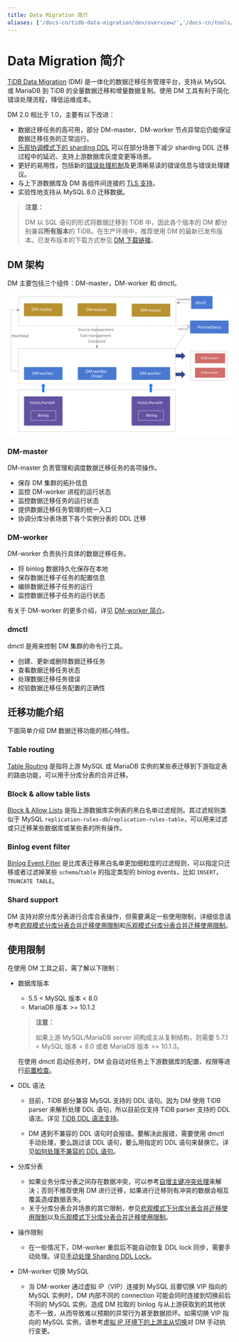 ```yaml
---
title: Data Migration 简介
aliases: ['/docs-cn/tidb-data-migration/dev/overview/','/docs-cn/tools/dm/overview/']
---
```


# Data Migration 简介

[TiDB Data Migration](https://github.com/pingcap/dm) (DM) 是一体化的数据迁移任务管理平台，支持从 MySQL 或 MariaDB 到 TiDB 的全量数据迁移和增量数据复制。使用 DM 工具有利于简化错误处理流程，降低运维成本。

DM 2.0 相比于 1.0，主要有以下改进：

- 数据迁移任务的高可用，部分 DM-master、DM-worker 节点异常后仍能保证数据迁移任务的正常运行。
- [乐观协调模式下的 sharding DDL](feature-shard-merge-optimistic.md) 可以在部分场景下减少 sharding DDL 迁移过程中的延迟、支持上游数据库灰度变更等场景。
- 更好的易用性，包括新的[错误处理机制](handle-failed-sql-statements.md)及更清晰易读的错误信息与错误处理建议。
- 与上下游数据库及 DM 各组件间连接的 [TLS 支持](enable-tls.md)。
- 实验性地支持从 MySQL 8.0 迁移数据。

> **注意：**
>
> DM 以 SQL 语句的形式将数据迁移到 TiDB 中，因此各个版本的 DM 都分别兼容**所有版本**的 TiDB。在生产环境中，推荐使用 DM 的最新已发布版本。已发布版本的下载方式参见 [DM 下载链接](https://pingcap.com/docs-cn/stable/reference/tools/download/#tidb-dm-data-migration)。

## DM 架构

DM 主要包括三个组件：DM-master，DM-worker 和 dmctl。

![Data Migration architecture](/media/dm-architecture-2.0.png)

### DM-master

DM-master 负责管理和调度数据迁移任务的各项操作。

- 保存 DM 集群的拓扑信息
- 监控 DM-worker 进程的运行状态
- 监控数据迁移任务的运行状态
- 提供数据迁移任务管理的统一入口
- 协调分库分表场景下各个实例分表的 DDL 迁移

### DM-worker

DM-worker 负责执行具体的数据迁移任务。

- 将 binlog 数据持久化保存在本地
- 保存数据迁移子任务的配置信息
- 编排数据迁移子任务的运行
- 监控数据迁移子任务的运行状态

有关于 DM-worker 的更多介绍，详见 [DM-worker 简介](dm-worker-intro.md)。

### dmctl

dmctl 是用来控制 DM 集群的命令行工具。

- 创建、更新或删除数据迁移任务
- 查看数据迁移任务状态
- 处理数据迁移任务错误
- 校验数据迁移任务配置的正确性

## 迁移功能介绍

下面简单介绍 DM 数据迁移功能的核心特性。

### Table routing

[Table Routing](key-features.md#table-routing) 是指将上游 MySQL 或 MariaDB 实例的某些表迁移到下游指定表的路由功能，可以用于分库分表的合并迁移。

### Block & allow table lists

[Block & Allow Lists](key-features.md#block--allow-table-lists) 是指上游数据库实例表的黑白名单过滤规则。其过滤规则类似于 MySQL `replication-rules-db`/`replication-rules-table`，可以用来过滤或只迁移某些数据库或某些表的所有操作。

### Binlog event filter

[Binlog Event Filter](key-features.md#binlog-event-filter) 是比库表迁移黑白名单更加细粒度的过滤规则，可以指定只迁移或者过滤掉某些 `schema`/`table` 的指定类型的 binlog events，比如 `INSERT`，`TRUNCATE TABLE`。

### Shard support

DM 支持对原分库分表进行合库合表操作，但需要满足一些使用限制，详细信息请参考[悲观模式分库分表合并迁移使用限制](feature-shard-merge-pessimistic.md#使用限制)和[乐观模式分库分表合并迁移使用限制](feature-shard-merge-optimistic.md#使用限制)。

## 使用限制

在使用 DM 工具之前，需了解以下限制：

+ 数据库版本

    - 5.5 < MySQL 版本 < 8.0
    - MariaDB 版本 >= 10.1.2

    > **注意：**
    >
    > 如果上游 MySQL/MariaDB server 间构成主从复制结构，则需要 5.7.1 < MySQL 版本 < 8.0 或者 MariaDB 版本 >= 10.1.3。

    在使用 dmctl 启动任务时，DM 会自动对任务上下游数据库的配置、权限等进行[前置检查](precheck.md)。

+ DDL 语法

    - 目前，TiDB 部分兼容 MySQL 支持的 DDL 语句。因为 DM 使用 TiDB parser 来解析处理 DDL 语句，所以目前仅支持 TiDB parser 支持的 DDL 语法。详见 [TiDB DDL 语法支持](https://pingcap.com/docs-cn/dev/reference/mysql-compatibility/#ddl)。

    - DM 遇到不兼容的 DDL 语句时会报错。要解决此报错，需要使用 dmctl 手动处理，要么跳过该 DDL 语句，要么用指定的 DDL 语句来替换它。详见[如何处理不兼容的 DDL 语句](faq.md#如何处理不兼容的-ddl-语句)。

+ 分库分表

    - 如果业务分库分表之间存在数据冲突，可以参考[自增主键冲突处理](shard-merge-best-practices.md#自增主键冲突处理)来解决；否则不推荐使用 DM 进行迁移，如果进行迁移则有冲突的数据会相互覆盖造成数据丢失。
    - 关于分库分表合并场景的其它限制，参见[悲观模式下分库分表合并迁移使用限制](feature-shard-merge-pessimistic.md#使用限制)以及[乐观模式下分库分表合并迁移使用限制](feature-shard-merge-optimistic.md#使用限制)。

+ 操作限制

    - 在一些情况下，DM-worker 重启后不能自动恢复 DDL lock 同步，需要手动处理。详见[手动处理 Sharding DDL Lock](manually-handling-sharding-ddl-locks.md)。

+ DM-worker 切换 MySQL

    - 当 DM-worker 通过虚拟 IP（VIP）连接到 MySQL 且要切换 VIP 指向的 MySQL 实例时，DM 内部不同的 connection 可能会同时连接到切换前后不同的 MySQL 实例，造成 DM 拉取的 binlog 与从上游获取到的其他状态不一致，从而导致难以预期的异常行为甚至数据损坏。如需切换 VIP 指向的 MySQL 实例，请参考[虚拟 IP 环境下的上游主从切换](usage-scenario-master-slave-switch.md#虚拟-ip-环境下切换-dm-worker-与-mysql-实例的连接)对 DM 手动执行变更。
